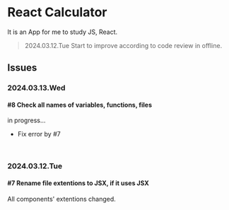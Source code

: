# React Calculator

It is an App for me to study JS, React.

> 2024.03.12.Tue
> Start to improve according to code review in offline.

## Issues

### 2024.03.13.Wed

#### #8 Check all names of variables, functions, files

in progress...

- Fix error by #7

<br>

### 2024.03.12.Tue

#### #7 Rename file extentions to JSX, if it uses JSX

All components' extentions changed.
